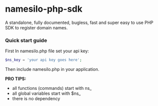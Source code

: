 # namesilo-php-sdk
A standalone, fully documented, bugless, fast and super easy to use PHP SDK to register domain names.


### Quick start guide

First In namesilo.php file set your api key:
```php
$ns_key = 'your api key goes here';
```
Then include namesilo.php in your application.


**PRO TIPS:**
- all functions (commands) start with ns_
- all global variables start with $ns_
- there is no dependency




